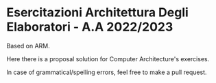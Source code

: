 # Esercitazioni Architettura Degli Elaboratori - A.A 2022/2023

Based on ARM.

Here there is a proposal solution for Computer Architecture's exercises.

In case of grammatical/spelling errors, feel free to make a pull request.


